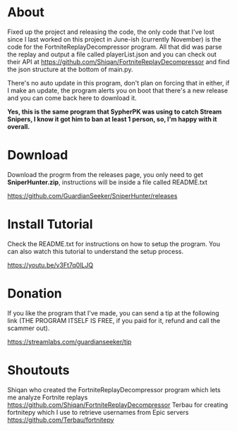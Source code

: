# About
Fixed up the project and releasing the code, the only code that I've lost since I last worked on this project in June-ish (currently November) is the code for the FortniteReplayDecompressor program. All that did was parse the replay and output a file called playerList.json and you can check out their API at https://github.com/Shiqan/FortniteReplayDecompressor and find the json structure at the bottom of main.py.

There's no auto update in this program, don't plan on forcing that in either, if I make an update, the program alerts you on boot that there's a new release and you can come back here to download it.

**Yes, this is the same program that SypherPK was using to catch Stream Snipers, I know it got him to ban at least 1 person, so, I'm happy with it overall.**

# Download

Download the progrm from the releases page, you only need to get **SniperHunter.zip**, instructions will be inside a file called README.txt

https://github.com/GuardianSeeker/SniperHunter/releases

# Install Tutorial

Check the README.txt for instructions on how to setup the program.
You can also watch this tutorial to understand the setup process.

https://youtu.be/v3Ft7q0lLJQ

# Donation
If you like the program that I've made, you can send a tip at the following link (THE PROGRAM ITSELF IS FREE, if you paid for it, refund and call the scammer out).

https://streamlabs.com/guardianseeker/tip

# Shoutouts
Shiqan who created the FortniteReplayDecompressor program which lets me analyze Fortnite replays
    https://github.com/Shiqan/FortniteReplayDecompressor
Terbau for creating fortnitepy which I use to retrieve usernames from Epic servers
    https://github.com/Terbau/fortnitepy
